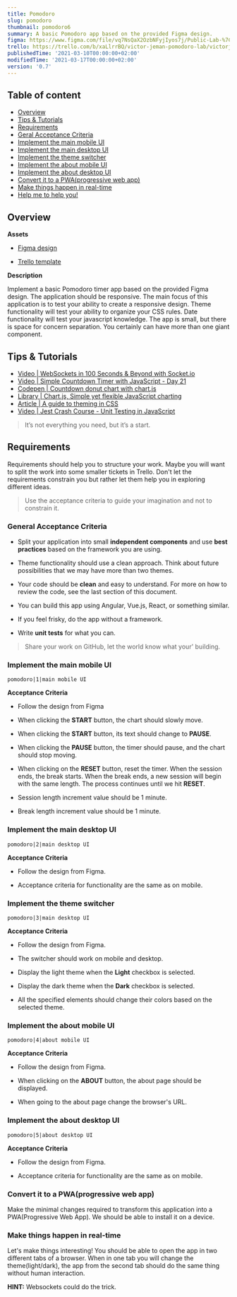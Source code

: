 ```yaml
---
title: Pomodoro
slug: pomodoro
thumbnail: pomodoro6
summary: A basic Pomodoro app based on the provided Figma design.
figma: https://www.figma.com/file/vq7NsQaX2OzbNFyjIyos7j/Public-Lab-%7C-pomodoro?node-id=0%3A1
trello: https://trello.com/b/xaLlrrBQ/victor-jeman-pomodoro-lab/victorjeman1/recommend
publishedTime: '2021-03-10T00:00:00+02:00'
modifiedTime: '2021-03-17T00:00:00+02:00'
version: '0.7'
---
```


<section class="c-table-of-content-section">
  <div class="c-table-of-content">
    <h2 class="c-table-of-content__title">Table of content</h2>
    <ul class="c-table-of-content__list">
      <li class="c-table-of-content__item"><a href="#overview">Overview</a></li>
      <li class="c-table-of-content__item"><a href="#tips-tutorials">Tips & Tutorials</a></li>
      <li class="c-table-of-content__item"><a href="#requirements">Requirements</a></li>
      <li class="c-table-of-content__item"><a href="#general-acceptance-criteria">Geral Acceptance Criteria</a></li>
      <li class="c-table-of-content__item"><a href="#implement-the-main-mobile-UI">Implement the main mobile UI</a></li>
      <li class="c-table-of-content__item"><a href="#implement-the-main-desktop-UI">Implement the main desktop UI</a></li>
      <li class="c-table-of-content__item"><a href="#implement-the-theme-switcher">Implement the theme switcher</a></li>
      <li class="c-table-of-content__item"><a href="#implement-the-about-mobile-UI">Implement the about mobile UI</a></li>
      <li class="c-table-of-content__item"><a href="#implement-the-about-desktop-UI">Implement the about desktop UI</a></li>
      <li class="c-table-of-content__item"><a href="#convert-it-to-a-PWA">Convert it to a PWA(progressive web app)</a></li>
      <li class="c-table-of-content__item"><a href="#make-things-happen-in-real-time">Make things happen in real-time</a></li>
      <li class="c-table-of-content__item"><a href="#help-me-to-help-you">Help me to help you!</a></li>
    </ul> 
  </div>
<section>

<h2 id="overview">Overview</h2>

**Assets**

- <a href="https://www.figma.com/file/vq7NsQaX2OzbNFyjIyos7j/Public-Lab-%7C-pomodoro?node-id=0%3A1" target="_blank"  rel="noreferrer">Figma design</a>

- <a href="https://trello.com/b/xaLlrrBQ/victor-jeman-pomodoro-lab/victorjeman1/recommend" target="_blank"  rel="noreferrer">Trello template</a>

**Description**

Implement a basic Pomodoro timer app based on the provided Figma design.
The application should be responsive. The main focus of this application is to test your ability to create a responsive design. Theme functionality will test your ability to organize your CSS rules. Date functionality will test your javascript knowledge. The app is small, but there is space for concern separation. You certainly can have more than one giant component.

<h2 id="tips-tutorials">Tips & Tutorials</h2>

- <a href="https://www.youtube.com/watch?v=1BfCnjr_Vjg" target="_blank" rel="noreferrer">Video | WebSockets in 100 Seconds & Beyond with Socket.io</a>
- <a href="https://www.youtube.com/watch?v=x7WJEmxNlEs" target="_blank" rel="noreferrer">Video | Simple Countdown Timer with JavaScript - Day 21</a>
- <a href="https://codepen.io/victorjeman/pen/zYozGBN" target="_blank" rel="noreferrer">Codepen | Countdown donut chart with chart.js</a>
- <a href="https://www.chartjs.org" target="_blank" rel="noreferrer">Library | Chart.js, Simple yet flexible JavaScript charting</a>
- <a href="https://blog.logrocket.com/a-guide-to-theming-in-css" target="_blank" rel="noreferrer">Article | A guide to theming in CSS</a>
- <a href="https://www.youtube.com/watch?v=7r4xVDI2vho" target="_blank" rel="noreferrer">Video | Jest Crash Course - Unit Testing in JavaScript</a>

> It’s not everything you need, but it’s a start.

<h2 id="requirements">Requirements</h2>

Requirements should help you to structure your work. Maybe you will want to split the work into some smaller tickets in Trello.
Don't let the requirements constrain you but rather let them help you in exploring different ideas.

> Use the acceptance criteria to guide your imagination and not to constrain it.

<h3 id="general-acceptance-criteria">General Acceptance Criteria</h3>

- Split your application into small **independent components** and use **best practices** based on the framework you are using.

- Theme functionality should use a clean approach. Think about future possibilities that we may have more than two themes.

- Your code should be **clean** and easy to understand. For more on how to review the code, see the last section of this document.

- You can build this app using Angular, Vue.js, React, or something similar.

- If you feel frisky, do the app without a framework.

- Write **unit tests** for what you can.

> Share your work on GitHub, let the world know what your' building.

<h3 id="implement-the-main-mobile-UI">Implement the main mobile UI</h3>

```Image
pomodoro|1|main mobile UI
```

**Acceptance Criteria**

- Follow the design from Figma

- When clicking the **START** button, the chart should slowly move.

- When clicking the **START** button, its text should change to **PAUSE**.

- When clicking the **PAUSE** button, the timer should pause, and the chart should stop moving.

- When clicking on the **RESET** button, reset the timer. When the session ends, the break starts. When the break ends, a new session will begin with the same length. The process continues until we hit **RESET**.

- Session length increment value should be 1 minute.

- Break length increment value should be 1 minute.

<h3 id="implement-the-main-desktop-UI">Implement the main desktop UI</h3>

```Image
pomodoro|2|main desktop UI
```

**Acceptance Criteria**

- Follow the design from Figma.

- Acceptance criteria for functionality are the same as on mobile.

<h3 id="implement-the-theme-switcher">Implement the theme switcher</h3>

```Image
pomodoro|3|main desktop UI
```

**Acceptance Criteria**

- Follow the design from Figma.

- The switcher should work on mobile and desktop.

- Display the light theme when the **Light** checkbox is selected.

- Display the dark theme when the **Dark** checkbox is selected.

- All the specified elements should change their colors based on the selected theme.

<h3 id="implement-the-about-mobile-UI">Implement the about mobile UI</h3>

```Image
pomodoro|4|about mobile UI
```

**Acceptance Criteria**

- Follow the design from Figma.

- When clicking on the **ABOUT** button, the about page should be displayed.

- When going to the about page change the browser's URL.

<h3 id="implement-the-about-desktop-UI">Implement the about desktop UI</h3>

```Image
pomodoro|5|about desktop UI
```

**Acceptance Criteria**

- Follow the design from Figma.

- Acceptance criteria for functionality are the same as on mobile.

<h3 id="convert-it-to-a-PWA">Convert it to a PWA(progressive web app)</h3>

Make the minimal changes required to transform this application into a PWA(Progressive Web App).
We should be able to install it on a device.

<h3 id="make-things-happen-in-real-time">Make things happen in real-time</h3>

Let's make things interesting!
You should be able to open the app in two different tabs of a browser. When in one tab you will change the theme(light/dark), the app from the second tab should do the same thing without human interaction.

**HINT:** Websockets could do the trick.
